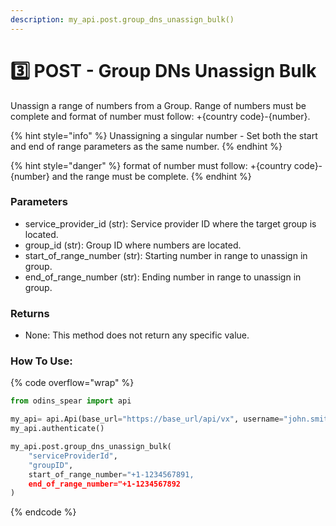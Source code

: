```yaml
---
description: my_api.post.group_dns_unassign_bulk()
---
```


# 3️⃣ POST - Group DNs Unassign Bulk

Unassign a range of numbers from a Group. Range of numbers must be complete and format of number must follow: +{country code}-{number}.

{% hint style="info" %}
Unassigning a singular number - Set both the start and end of range parameters as the same number.
{% endhint %}

{% hint style="danger" %}
format of number must follow: +{country code}-{number} and the range must be complete.
{% endhint %}

### Parameters&#x20;

* service\_provider\_id (str): Service provider ID where the target group is located.&#x20;
* group\_id (str): Group ID where numbers are located.&#x20;
* start\_of\_range\_number (str): Starting number in range to unassign in group.
* end\_of\_range\_number (str): Ending number in range to unassign in group.

### Returns

* None: This method does not return any specific value.

### How To Use:

{% code overflow="wrap" %}
```python
from odins_spear import api

my_api= api.Api(base_url="https://base_url/api/vx", username="john.smith", password="ODIN_INSTANCE_1")
my_api.authenticate()

my_api.post.group_dns_unassign_bulk(
    "serviceProviderId",
    "groupID",
    start_of_range_number="+1-1234567891,
    end_of_range_number="+1-1234567892
)
```
{% endcode %}
